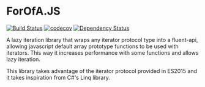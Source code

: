 # ForOfA.JS

[![Build Status](https://travis-ci.org/sergioFreitas1990/linq-js.svg?branch=master)](https://travis-ci.org/sergioFreitas1990/linq-js)
[![codecov](https://codecov.io/gh/sergioFreitas1990/linq-js/branch/master/graph/badge.svg)](https://codecov.io/gh/sergioFreitas1990/linq-js)
[![Dependency Status](https://img.shields.io/david/sergioFreitas1990/linq-js.svg?style=flat-square)](https://david-dm.org/sergioFreitas1990/linq-js)


A lazy iteration library that wraps any iterator protocol type into a fluent-api, allowing javascript default array prototype functions to be used with iterators. This way it increases performance with some functions and allows lazy iteration.

This library takes advantage of the iterator protocol provided in ES2015 and it takes inspiration from C#'s Linq library.